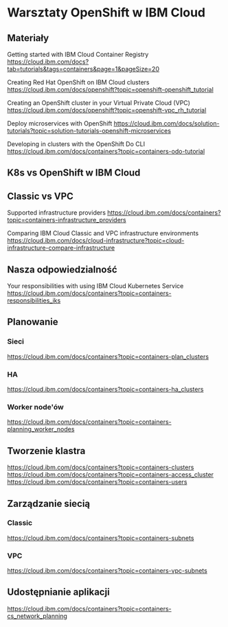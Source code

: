 # Warsztaty OpenShift w IBM Cloud

## Materiały

Getting started with IBM Cloud Container Registry
https://cloud.ibm.com/docs?tab=tutorials&tags=containers&page=1&pageSize=20

Creating Red Hat OpenShift on IBM Cloud clusters
https://cloud.ibm.com/docs/openshift?topic=openshift-openshift_tutorial

Creating an OpenShift cluster in your Virtual Private Cloud (VPC)
https://cloud.ibm.com/docs/openshift?topic=openshift-vpc_rh_tutorial

Deploy microservices with OpenShift
https://cloud.ibm.com/docs/solution-tutorials?topic=solution-tutorials-openshift-microservices

Developing in clusters with the OpenShift Do CLI
https://cloud.ibm.com/docs/containers?topic=containers-odo-tutorial

## K8s vs OpenShift w IBM Cloud


## Classic vs VPC

Supported infrastructure providers
https://cloud.ibm.com/docs/containers?topic=containers-infrastructure_providers

Comparing IBM Cloud Classic and VPC infrastructure environments
https://cloud.ibm.com/docs/cloud-infrastructure?topic=cloud-infrastructure-compare-infrastructure

## Nasza odpowiedzialność

Your responsibilities with using IBM Cloud Kubernetes Service
https://cloud.ibm.com/docs/containers?topic=containers-responsibilities_iks

## Planowanie

### Sieci
https://cloud.ibm.com/docs/containers?topic=containers-plan_clusters

### HA
https://cloud.ibm.com/docs/containers?topic=containers-ha_clusters

### Worker node'ów
https://cloud.ibm.com/docs/containers?topic=containers-planning_worker_nodes

## Tworzenie klastra
https://cloud.ibm.com/docs/containers?topic=containers-clusters
https://cloud.ibm.com/docs/containers?topic=containers-access_cluster
https://cloud.ibm.com/docs/containers?topic=containers-users

## Zarządzanie siecią

### Classic
https://cloud.ibm.com/docs/containers?topic=containers-subnets

### VPC
https://cloud.ibm.com/docs/containers?topic=containers-vpc-subnets



## Udostępnianie aplikacji
https://cloud.ibm.com/docs/containers?topic=containers-cs_network_planning


